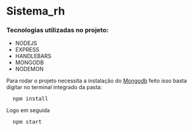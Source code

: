 # Sistema_rh

<h3>Tecnologias utilizadas no projeto:</h3>

<ul>
  <li>NODEJS</li>
  <li>EXPRESS</li>
  <li>HANDLEBARS</li>
  <li>MONGODB</li>
  <li>NODEMON</li>
</ul>
Para rodar o projeto necessita a instalação do <a href="https://www.mongodb.com/pt-br">Mongodb</a> 
feito isso basta digitar no terminal integrado da pasta:
<pre>
  <span>npm install</span>
</pre>
Logo em seguida
<pre>
  <span>npm start</span>
</pre>
